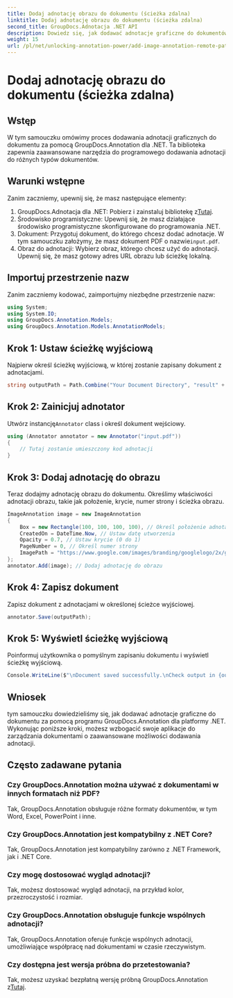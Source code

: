 ```yaml
---
title: Dodaj adnotację obrazu do dokumentu (ścieżka zdalna)
linktitle: Dodaj adnotację obrazu do dokumentu (ścieżka zdalna)
second_title: GroupDocs.Adnotacja .NET API
description: Dowiedz się, jak dodawać adnotacje graficzne do dokumentów za pomocą GroupDocs.Annotation dla .NET. Usprawnij zarządzanie dokumentami dzięki zaawansowanym funkcjom dodawania adnotacji.
weight: 15
url: /pl/net/unlocking-annotation-power/add-image-annotation-remote-path/
---
```


# Dodaj adnotację obrazu do dokumentu (ścieżka zdalna)

## Wstęp
W tym samouczku omówimy proces dodawania adnotacji graficznych do dokumentu za pomocą GroupDocs.Annotation dla .NET. Ta biblioteka zapewnia zaawansowane narzędzia do programowego dodawania adnotacji do różnych typów dokumentów.
## Warunki wstępne
Zanim zaczniemy, upewnij się, że masz następujące elementy:
1.  GroupDocs.Adnotacja dla .NET: Pobierz i zainstaluj bibliotekę z[Tutaj](https://releases.groupdocs.com/annotation/net/).
2. Środowisko programistyczne: Upewnij się, że masz działające środowisko programistyczne skonfigurowane do programowania .NET.
3.  Dokument: Przygotuj dokument, do którego chcesz dodać adnotacje. W tym samouczku założymy, że masz dokument PDF o nazwie`input.pdf`.
4. Obraz do adnotacji: Wybierz obraz, którego chcesz użyć do adnotacji. Upewnij się, że masz gotowy adres URL obrazu lub ścieżkę lokalną.

## Importuj przestrzenie nazw
Zanim zaczniemy kodować, zaimportujmy niezbędne przestrzenie nazw:
```csharp
using System;
using System.IO;
using GroupDocs.Annotation.Models;
using GroupDocs.Annotation.Models.AnnotationModels;
```
## Krok 1: Ustaw ścieżkę wyjściową
Najpierw określ ścieżkę wyjściową, w której zostanie zapisany dokument z adnotacjami.
```csharp
string outputPath = Path.Combine("Your Document Directory", "result" + Path.GetExtension("input.pdf"));
```
## Krok 2: Zainicjuj adnotator
 Utwórz instancję`Annotator` class i określ dokument wejściowy.
```csharp
using (Annotator annotator = new Annotator("input.pdf"))
{
    // Tutaj zostanie umieszczony kod adnotacji
}
```
## Krok 3: Dodaj adnotację do obrazu
Teraz dodajmy adnotację obrazu do dokumentu. Określimy właściwości adnotacji obrazu, takie jak położenie, krycie, numer strony i ścieżka obrazu.
```csharp
ImageAnnotation image = new ImageAnnotation
{
    Box = new Rectangle(100, 100, 100, 100), // Określ położenie adnotacji
    CreatedOn = DateTime.Now, // Ustaw datę utworzenia
    Opacity = 0.7, // Ustaw krycie (0 do 1)
    PageNumber = 0, // Określ numer strony
    ImagePath = "https://www.google.com/images/branding/googlelogo/2x/googlelogo_color_92x30dp.png" // Podaj adres URL obrazu
};
annotator.Add(image); // Dodaj adnotację do obrazu
```
## Krok 4: Zapisz dokument
Zapisz dokument z adnotacjami w określonej ścieżce wyjściowej.
```csharp
annotator.Save(outputPath);
```
## Krok 5: Wyświetl ścieżkę wyjściową
Poinformuj użytkownika o pomyślnym zapisaniu dokumentu i wyświetl ścieżkę wyjściową.
```csharp
Console.WriteLine($"\nDocument saved successfully.\nCheck output in {outputPath}.");
```

## Wniosek
tym samouczku dowiedzieliśmy się, jak dodawać adnotacje graficzne do dokumentu za pomocą programu GroupDocs.Annotation dla platformy .NET. Wykonując poniższe kroki, możesz wzbogacić swoje aplikacje do zarządzania dokumentami o zaawansowane możliwości dodawania adnotacji.
## Często zadawane pytania
### Czy GroupDocs.Annotation można używać z dokumentami w innych formatach niż PDF?
Tak, GroupDocs.Annotation obsługuje różne formaty dokumentów, w tym Word, Excel, PowerPoint i inne.
### Czy GroupDocs.Annotation jest kompatybilny z .NET Core?
Tak, GroupDocs.Annotation jest kompatybilny zarówno z .NET Framework, jak i .NET Core.
### Czy mogę dostosować wygląd adnotacji?
Tak, możesz dostosować wygląd adnotacji, na przykład kolor, przezroczystość i rozmiar.
### Czy GroupDocs.Annotation obsługuje funkcje wspólnych adnotacji?
Tak, GroupDocs.Annotation oferuje funkcje wspólnych adnotacji, umożliwiające współpracę nad dokumentami w czasie rzeczywistym.
### Czy dostępna jest wersja próbna do przetestowania?
 Tak, możesz uzyskać bezpłatną wersję próbną GroupDocs.Annotation z[Tutaj](https://releases.groupdocs.com/).